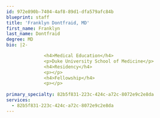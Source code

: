 ```yaml
---
id: 972e890b-7404-4af8-89d1-dfa579afc84b
blueprint: staff
title: 'Franklyn Dontfraid, MD'
first_name: Franklyn
last_name: Dontfraid
degree: MD
bio: |2-

              <h4>Medical Education</h4>
              <p>Duke University School of Medicine</p>
              <h4>Residency</h4>
              <p></p>
              <h4>Fellowship</h4>
              <p></p>
          
primary_specialty: 82b5f831-223c-424c-a72c-8072e9c2e8da
services:
  - 82b5f831-223c-424c-a72c-8072e9c2e8da
---
```

